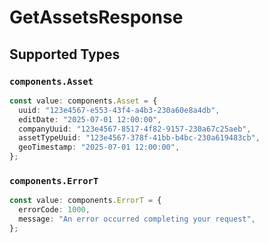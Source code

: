 # GetAssetsResponse


## Supported Types

### `components.Asset`

```typescript
const value: components.Asset = {
  uuid: "123e4567-e553-43f4-a4b3-230a60e8a4db",
  editDate: "2025-07-01 12:00:00",
  companyUuid: "123e4567-8517-4f82-9157-230a67c25aeb",
  assetTypeUuid: "123e4567-378f-41bb-b4bc-230a619483cb",
  geoTimestamp: "2025-07-01 12:00:00",
};
```

### `components.ErrorT`

```typescript
const value: components.ErrorT = {
  errorCode: 1000,
  message: "An error occurred completing your request",
};
```

